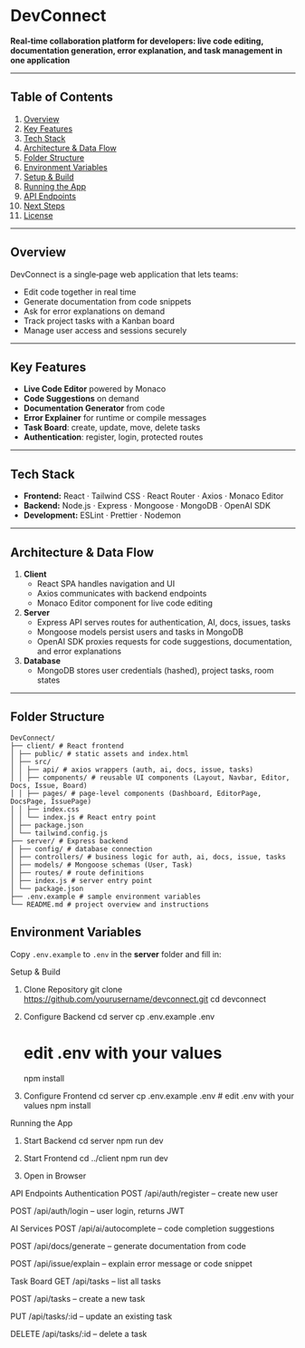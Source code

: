 # DevConnect

**Real‑time collaboration platform for developers: live code editing, documentation generation, error explanation, and task management in one application**

---

## Table of Contents

1. [Overview](#overview)  
2. [Key Features](#key-features)  
3. [Tech Stack](#tech-stack)  
4. [Architecture & Data Flow](#architecture--data-flow)  
5. [Folder Structure](#folder-structure)  
6. [Environment Variables](#environment-variables)  
7. [Setup & Build](#setup--build)  
8. [Running the App](#running-the-app)  
9. [API Endpoints](#api-endpoints)  
10. [Next Steps](#next-steps)  
11. [License](#license)  

---

## Overview

DevConnect is a single‑page web application that lets teams:
- Edit code together in real time  
- Generate documentation from code snippets  
- Ask for error explanations on demand  
- Track project tasks with a Kanban board  
- Manage user access and sessions securely  

---

## Key Features

- **Live Code Editor** powered by Monaco  
- **Code Suggestions** on demand  
- **Documentation Generator** from code  
- **Error Explainer** for runtime or compile messages  
- **Task Board**: create, update, move, delete tasks  
- **Authentication**: register, login, protected routes  

---

## Tech Stack

- **Frontend:** React · Tailwind CSS · React Router · Axios · Monaco Editor  
- **Backend:** Node.js · Express · Mongoose · MongoDB · OpenAI SDK  
- **Development:** ESLint · Prettier · Nodemon  

---

## Architecture & Data Flow

1. **Client**  
   - React SPA handles navigation and UI  
   - Axios communicates with backend endpoints  
   - Monaco Editor component for live code editing  
2. **Server**  
   - Express API serves routes for authentication, AI, docs, issues, tasks  
   - Mongoose models persist users and tasks in MongoDB  
   - OpenAI SDK proxies requests for code suggestions, documentation, and error explanations  
3. **Database**  
   - MongoDB stores user credentials (hashed), project tasks, room states  

---

## Folder Structure
	DevConnect/
	├── client/ # React frontend
	│ ├── public/ # static assets and index.html
	│ ├── src/
	│ │ ├── api/ # axios wrappers (auth, ai, docs, issue, tasks)
	│ │ ├── components/ # reusable UI components (Layout, Navbar, Editor, Docs, Issue, Board)
	│ │ ├── pages/ # page-level components (Dashboard, EditorPage, DocsPage, IssuePage)
	│ │ ├── index.css
	│ │ └── index.js # React entry point
	│ ├── package.json
	│ └── tailwind.config.js
	├── server/ # Express backend
	│ ├── config/ # database connection
	│ ├── controllers/ # business logic for auth, ai, docs, issue, tasks
	│ ├── models/ # Mongoose schemas (User, Task)
	│ ├── routes/ # route definitions
	│ ├── index.js # server entry point
	│ └── package.json
	├── .env.example # sample environment variables
	└── README.md # project overview and instructions

## Environment Variables

Copy `.env.example` to `.env` in the **server** folder and fill in:

Setup & Build
1. Clone Repository
        git clone https://github.com/yourusername/devconnect.git
        cd devconnect

2. Configure Backend
	cd server
	cp .env.example .env
	# edit .env with your values
	npm install

3. Configure Frontend
        cd server
        cp .env.example .env
        # edit .env with your values
        npm install


Running the App
1. Start Backend 
        cd server
        npm run dev

2. Start Frontend
        cd ../client
        npm run dev

3. Open in Browser


API Endpoints
Authentication
POST /api/auth/register – create new user

POST /api/auth/login – user login, returns JWT

AI Services
POST /api/ai/autocomplete – code completion suggestions

POST /api/docs/generate – generate documentation from code

POST /api/issue/explain – explain error message or code snippet

Task Board
GET /api/tasks – list all tasks

POST /api/tasks – create a new task

PUT /api/tasks/:id – update an existing task

DELETE /api/tasks/:id – delete a task

